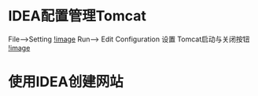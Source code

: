 # IDEA配置管理Tomcat
File-->Setting
[!image](https://github.com/nanxinW/Servlet-/blob/main/Figure/IDEA%E9%85%8D%E7%BD%AE%E7%AE%A1%E7%90%86Tomcat.png)
Run--> Edit Configuration 设置 Tomcat启动与关闭按钮
[!image](https://github.com/nanxinW/Servlet-/blob/main/Figure/Tomcat%E5%90%AF%E5%8A%A8%E4%B8%8E%E5%85%B3%E9%97%AD%E6%8C%89%E9%92%AE.png)

# 使用IDEA创建网站
